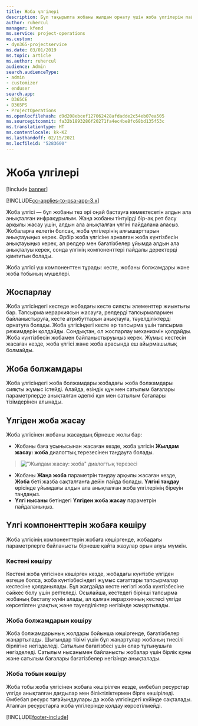 ```yaml
---
title: Жоба үлгілері
description: Бұл тақырыпта жобаны жылдам орнату үшін жоба үлгілерін пайдалану жолы туралы ақпарат берілген.
author: ruhercul
manager: kfend
ms.service: project-operations
ms.custom:
- dyn365-projectservice
ms.date: 03/01/2019
ms.topic: article
ms.author: ruhercul
audience: Admin
search.audienceType:
- admin
- customizer
- enduser
search.app:
- D365CE
- D365PS
- ProjectOperations
ms.openlocfilehash: d9d208ebcef127062428afdadde2c54eb07ea505
ms.sourcegitcommit: fa32b1893286f20271fa4ec4be8fc68bd135f53c
ms.translationtype: HT
ms.contentlocale: kk-KZ
ms.lasthandoff: 02/15/2021
ms.locfileid: "5283600"
---
```

# <a name="project-templates"></a>Жоба үлгілері 

[!include [banner](../includes/psa-now-project-operations.md)]

[!INCLUDE[cc-applies-to-psa-app-3.x](../includes/cc-applies-to-psa-app-3x.md)]

Жоба үлгісі — бұл жобаны тез әрі оңай бастауға көмектесетін алдын ала анықталған инфрақұрылым. Жаңа жобаны тінтуірді бір-ақ рет басу арқылы жасау үшін, алдын ала анықталған үлгіні пайдалана аласыз. Жобаларға келетін болсақ, жоба үлгілерінің алғышарттарын анықтауыңыз керек. Әрбір жоба үлгісіне арналған жоба күнтізбесін анықтауыңыз керек, ал рөлдер мен бағатізбелер ұйымда алдын ала анықталуы керек, сонда үлгінің компоненттері пайдалы деректерді қамтитын болады.

Жоба үлгісі үш компоненттен тұрады: кесте, жобаны болжамдары және жоба тобының мүшелері.

## <a name="schedule"></a>Жоспарлау

Жоба үлгісіндегі кестеде жобадағы кесте сияқты элементтер жиынтығы бар. Тапсырма иерархиясын жасауға, рөлдерді тапсырмалармен байланыстыруға, кесте атрибуттарын анықтауға, тәуелділіктерді орнатуға болады. Жоба үлгісіндегі кесте әр тапсырма үшін тапсырма режимдерін қолдайды. Сондықтан, ол жоспарлау механизмін қолдайды. Жоба күнтізбесін жобамен байланыстыруыңыз керек. Жұмыс кестесін жасаған кезде, жоба үлгісі және жоба арасында еш айырмашылық болмайды.

## <a name="project-estimates"></a>Жоба болжамдары

Жоба үлгісіндегі жоба болжамдары жобадағы жоба болжамдары сияқты жұмыс істейді. Алайда, өзіндік құн мен сатылым бағалары параметрлерде анықталған әдепкі құн мен сатылым бағалары тізімдерінен алынады.

## <a name="creating-a-project-from-a-template"></a>Үлгіден жоба жасау
 
Жоба үлгісінен жобаны жасаудың бірнеше жолы бар:

- Жобаны баға ұсынысынан жасаған кезде, жоба үлгісін **Жылдам жасау: жоба** диалогтық терезесінен таңдауға болады.

> !["Жылдам жасау: жоба" диалогтық терезесі](media/project-11.png)

- Жобаны **Жаңа жоба** параметрін таңдау арқылы жасаған кезде, **Жоба** беті жазба сақталғанға дейін пайда болады. **Үлгіні таңдау** өрісінде ұйымдағы алдын ала анықталған жоба үлгілерінің біреуін таңдаңыз.
- **Үлгі нысаны** бетіндегі **Үлгіден жоба жасау** параметрін пайдаланыңыз.

## <a name="copying-components-of-template-to-project"></a>Үлгі компоненттерін жобаға көшіру

Жоба үлгісінің компоненттерін жобаға көшіргенде, жобадағы параметрлерге байланысты бірнеше қайта жазулар орын алуы мүмкін.

### <a name="copying-the-schedule"></a>Кестені көшіру

Кестені жоба үлгісінен көшірген кезде, жобадағы күнтізбе үлгіден өзгеше болса, жоба күнтізбесіндегі жұмыс сағаттары тапсырмалар кестесіне қолданылады. Бұл жағдайда кесте негізгі жоба күнтізбесіне сәйкес болу үшін реттеледі. Осылайша, кестедегі бірінші тапсырма жобаның басталу күнін алады, ал қалған иерархияның кестесі үлгіде көрсетілген ұзақтық және тәуелділіктер негізінде жаңартылады. 

### <a name="copying-project-estimates"></a>Жоба болжамдарын көшіру 

Жоба болжамдарының жолдары бойынша көшіргенде, бағатізбелер жаңартылады. Шығындар тізімі үшін бұл жаңартулар жобаның тиесілі бірлігіне негізделеді. Сатылым бағатізбесі үшін олар тұтынушыға негізделеді. Сатылым нысанымен байланысты жобалар үшін бірлік құны және сатылым бағалары бағатізбелер негізінде анықталады.

### <a name="copying-a-project-team"></a>Жоба тобын көшіру

Жоба тобы жоба үлгісінен жобаға көшірілген кезде, әмбебап ресурстар үлгіде анықталған дағдылар мен біліктіліктермен бірге көшіріледі. Әмбебап ресурс тағайындаулары да жоба үлгісіндегі күйінде сақталады. Аталған ресурстарға жоба үлгілерінде қолдау көрсетілмейді.


[!INCLUDE[footer-include](../includes/footer-banner.md)]